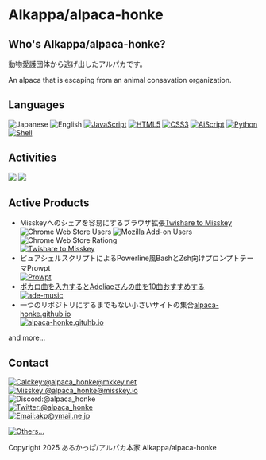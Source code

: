 # Alkappa/alpaca-honke
## Who's Alkappa/alpaca-honke?
動物愛護団体から逃げ出したアルパカです。

An alpaca that is escaping from an animal consavation organization.

## Languages
![Japanese](https://img.shields.io/badge/🇯🇵Japanese-white?style=for-the-badge)
![English](https://img.shields.io/badge/🇬🇧English-blue?style=for-the-badge)
[![JavaScript](https://img.shields.io/badge/JavaScript-gray?style=for-the-badge&logo=javascript)](https://developer.mozilla.org/docs/Web/JavaScript)
[![HTML5](https://img.shields.io/badge/HTML5-red?style=for-the-badge&logo=html5&logoColor=yellow)](https://developer.mozilla.org/docs/Web/HTML)
[![CSS3](https://img.shields.io/badge/CSS3-blue?style=for-the-badge&logo=css3&logoColor=yellow)](https://developer.mozilla.org/docs/Web/CSS)
[![AiScript](https://img.shields.io/badge/AiScript-7273cd?style=for-the-badge)](https://github.com/aiscript-dev/aiscript)
[![Python](https://img.shields.io/badge/Python-yellow?style=for-the-badge&logo=python)](https://www.python.org/)
[![Shell](https://img.shields.io/badge/shell-green?style=for-the-badge&logo=gnu-bash&logoColor=white)](https://www.gnu.org/software/bash/)
## Activities
![](https://github-readme-stats.vercel.app/api?username=alpaca-honke&theme=transparent) ![](https://github-readme-stats.vercel.app/api/top-langs/?username=alpaca-honke&layout=compact&theme=transparent)

## Active Products
- Misskeyへのシェアを容易にするブラウザ拡張[Twishare to Misskey](https://alpaca-hone.github.io/twishare-to-misskey)  
  ![Chrome Web Store Users](https://img.shields.io/chrome-web-store/users/fbaifpppndnlbbjcbjdfgbdkoibnipjb?label=users%20%28chrome%20web%20store%29&style=flat-square) ![Mozilla Add-on Users](https://img.shields.io/amo/users/twishare-to-misskey?style=flat-square&label=users%20(mozilla%20add-on)) ![Chrome Web Store Rationg](https://img.shields.io/chrome-web-store/stars/fbaifpppndnlbbjcbjdfgbdkoibnipjb?label=rating%20%28chrome%20web%20store%29&style=flat-square)  
  [![Twishare to Misskey](https://github-readme-stats.vercel.app/api/pin/?username=alpaca-honke&repo=twishare-to-misskey&theme=transparent)](https://github.com/alpaca-honke/twishare-to-misskey)  
- ピュアシェルスクリプトによるPowerline風BashとZsh向けプロンプトテーマProwpt  
  [![Prowpt](https://github-readme-stats.vercel.app/api/pin/?username=alpaca-honke&repo=prowpt&theme=transparent)](https://github.com/alpaca-honke/prowpt)  
- [ボカロ曲を入力するとAdeliaeさんの曲を10曲おすすめする](https://alpaca-honke.github.io/ade-music)  
  [![ade-music](https://github-readme-stats.vercel.app/api/pin/?username=alpaca-honke&repo=ade-music&theme=transparent)](https://github.com/alpaca-honke/ade-music)
- 一つのリポジトリにするまでもない小さいサイトの集合[alpaca-honke.github.io](https://alpaca-honke.github.io)  
  [![alpaca-honke.gituhb.io](https://github-readme-stats.vercel.app/api/pin/?username=alpaca-honke&repo=alpaca-honke.github.io&theme=transparent)](https://github.com/alpaca-honke/alpaca-honke.github.io)  

and more...

## Contact
[![Calckey:@alpaca_honke@mkkey.net](https://img.shields.io/badge/Calckey-@alpaca__honke@mkkey.net-pink?style=flat-square&logo=misskey)](https://mkkey.net/@alpaca_honke)  
[![Misskey:@alpaca_honke@misskey.io](https://img.shields.io/badge/Misskey-@alpaca__honke@misskey.io-green?style=flat-square&logo=misskey)](https://misskey.io/@alpaca_honke)  
![Discord:@alpaca_honke](https://img.shields.io/badge/Discord-@alpaca__honke-7289da?style=flat-square&logo=discord)  
[![Twitter:@alpaca_honke](https://img.shields.io/badge/Twitter-@alpaca__honke-blue?style=flat-square&logo=twitter)](https://twitter.com/alpaca_honke)  
[![Email:akp@ymail.ne.jp](https://img.shields.io/badge/Email-akp@ymail.ne.jp-orange?style=flat-square&logo=gmail)](mailto:akp@ymail.ne.jp)

[![Others...](https://img.shields.io/badge/🔗%20%20Others...-gray?style=for-the-badge)](https://alpaca-honke.github.io/#%E9%80%A3%E7%B5%A1%E5%85%88)

Copyright 2025 あるかっぱ/アルパカ本家 Alkappa/alpaca-honke
